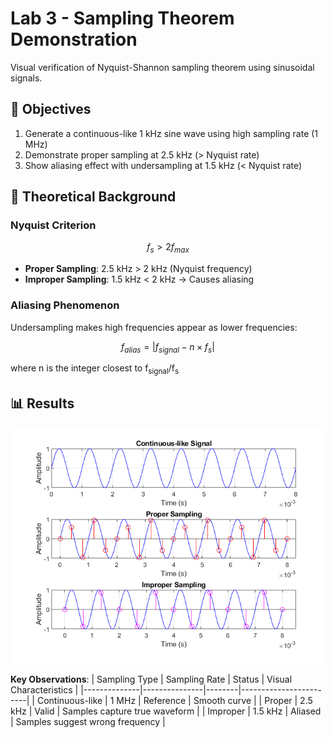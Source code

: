 # Lab 3 - Sampling Theorem Demonstration

Visual verification of Nyquist-Shannon sampling theorem using sinusoidal signals.

## 📌 Objectives
1. Generate a continuous-like 1 kHz sine wave using high sampling rate (1 MHz)
2. Demonstrate proper sampling at 2.5 kHz (> Nyquist rate)
3. Show aliasing effect with undersampling at 1.5 kHz (< Nyquist rate)

## 🧮 Theoretical Background
### Nyquist Criterion
```math
f_s > 2f_{max}
```
- **Proper Sampling**: 2.5 kHz > 2 kHz (Nyquist frequency)
- **Improper Sampling**: 1.5 kHz < 2 kHz → Causes aliasing

### Aliasing Phenomenon
Undersampling makes high frequencies appear as lower frequencies:
```math
f_{alias} = |f_{signal} - n \times f_s|
```
where n is the integer closest to f<sub>signal</sub>/f<sub>s</sub>

## 📊 Results
![Sampling Comparison](sampling_comparison.png)

**Key Observations**:
| Sampling Type | Sampling Rate | Status | Visual Characteristics |
|--------------|---------------|--------|------------------------|
| Continuous-like | 1 MHz | Reference | Smooth curve |
| Proper | 2.5 kHz | Valid | Samples capture true waveform |
| Improper | 1.5 kHz | Aliased | Samples suggest wrong frequency |
